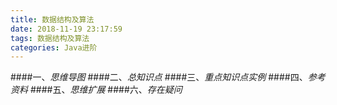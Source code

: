 ```yaml
---
title: 数据结构及算法
date: 2018-11-19 23:17:59
tags: 数据结构及算法
categories: Java进阶
---
```



####一、*思维导图*
####二、*总知识点*
####三、*重点知识点实例*
####四、*参考资料*
####五、*思维扩展*
####六、*存在疑问*
